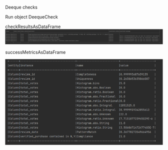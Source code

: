 Deeque checks

Run object DeequeCheck

checkResultsAsDataFrame
![img_1.png](img_1.png)

successMetricsAsDataFrame

![img.png](img.png)